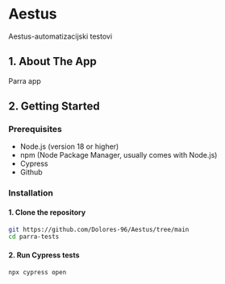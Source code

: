 # Aestus
Aestus-automatizacijski testovi

## 1. About The App

Parra app
## 2. Getting Started

### Prerequisites

* Node.js (version 18 or higher)
* npm (Node Package Manager, usually comes with Node.js)
* Cypress
* Github

### Installation

#### 1. Clone the repository
```bash
git https://github.com/Dolores-96/Aestus/tree/main
cd parra-tests
```

#### 2. Run Cypress tests
```bash
npx cypress open 
```
